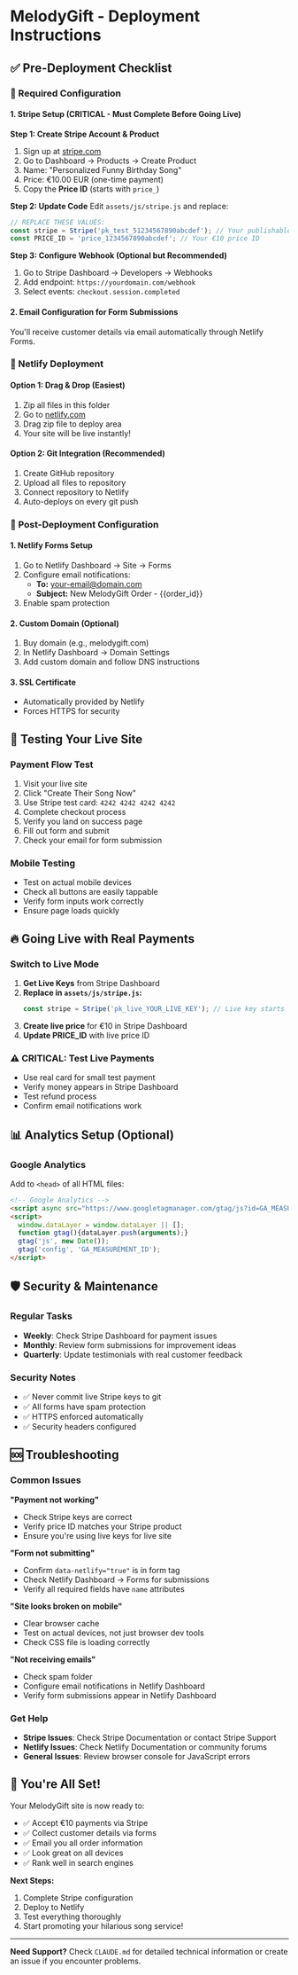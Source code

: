 # MelodyGift - Deployment Instructions

## ✅ Pre-Deployment Checklist

### 🔧 Required Configuration

#### 1. Stripe Setup (CRITICAL - Must Complete Before Going Live)

**Step 1: Create Stripe Account & Product**
1. Sign up at [stripe.com](https://stripe.com)
2. Go to Dashboard → Products → Create Product
3. Name: "Personalized Funny Birthday Song"
4. Price: €10.00 EUR (one-time payment)
5. Copy the **Price ID** (starts with `price_`)

**Step 2: Update Code**
Edit `assets/js/stripe.js` and replace:
```javascript
// REPLACE THESE VALUES:
const stripe = Stripe('pk_test_51234567890abcdef'); // Your publishable key
const PRICE_ID = 'price_1234567890abcdef'; // Your €10 price ID
```

**Step 3: Configure Webhook (Optional but Recommended)**
1. Go to Stripe Dashboard → Developers → Webhooks
2. Add endpoint: `https://yourdomain.com/webhook`
3. Select events: `checkout.session.completed`

#### 2. Email Configuration for Form Submissions

You'll receive customer details via email automatically through Netlify Forms.

### 🚀 Netlify Deployment

#### Option 1: Drag & Drop (Easiest)
1. Zip all files in this folder
2. Go to [netlify.com](https://netlify.com)
3. Drag zip file to deploy area
4. Your site will be live instantly!

#### Option 2: Git Integration (Recommended)
1. Create GitHub repository
2. Upload all files to repository
3. Connect repository to Netlify
4. Auto-deploys on every git push

### 🔧 Post-Deployment Configuration

#### 1. Netlify Forms Setup
1. Go to Netlify Dashboard → Site → Forms
2. Configure email notifications:
   - **To:** your-email@domain.com
   - **Subject:** New MelodyGift Order - {{order_id}}
3. Enable spam protection

#### 2. Custom Domain (Optional)
1. Buy domain (e.g., melodygift.com)
2. In Netlify Dashboard → Domain Settings
3. Add custom domain and follow DNS instructions

#### 3. SSL Certificate
- Automatically provided by Netlify
- Forces HTTPS for security

## 🧪 Testing Your Live Site

### Payment Flow Test
1. Visit your live site
2. Click "Create Their Song Now"
3. Use Stripe test card: `4242 4242 4242 4242`
4. Complete checkout process
5. Verify you land on success page
6. Fill out form and submit
7. Check your email for form submission

### Mobile Testing
- Test on actual mobile devices
- Check all buttons are easily tappable
- Verify form inputs work correctly
- Ensure page loads quickly

## 🔥 Going Live with Real Payments

### Switch to Live Mode
1. **Get Live Keys** from Stripe Dashboard
2. **Replace in `assets/js/stripe.js`:**
   ```javascript
   const stripe = Stripe('pk_live_YOUR_LIVE_KEY'); // Live key starts with pk_live_
   ```
3. **Create live price** for €10 in Stripe Dashboard
4. **Update PRICE_ID** with live price ID

### ⚠️ CRITICAL: Test Live Payments
- Use real card for small test payment
- Verify money appears in Stripe Dashboard
- Test refund process
- Confirm email notifications work

## 📊 Analytics Setup (Optional)

### Google Analytics
Add to `<head>` of all HTML files:
```html
<!-- Google Analytics -->
<script async src="https://www.googletagmanager.com/gtag/js?id=GA_MEASUREMENT_ID"></script>
<script>
  window.dataLayer = window.dataLayer || [];
  function gtag(){dataLayer.push(arguments);}
  gtag('js', new Date());
  gtag('config', 'GA_MEASUREMENT_ID');
</script>
```

## 🛡️ Security & Maintenance

### Regular Tasks
- **Weekly**: Check Stripe Dashboard for payment issues
- **Monthly**: Review form submissions for improvement ideas
- **Quarterly**: Update testimonials with real customer feedback

### Security Notes
- ✅ Never commit live Stripe keys to git
- ✅ All forms have spam protection
- ✅ HTTPS enforced automatically
- ✅ Security headers configured

## 🆘 Troubleshooting

### Common Issues

**"Payment not working"**
- Check Stripe keys are correct
- Verify price ID matches your Stripe product
- Ensure you're using live keys for live site

**"Form not submitting"**
- Confirm `data-netlify="true"` is in form tag
- Check Netlify Dashboard → Forms for submissions
- Verify all required fields have `name` attributes

**"Site looks broken on mobile"**
- Clear browser cache
- Test on actual devices, not just browser dev tools
- Check CSS file is loading correctly

**"Not receiving emails"**
- Check spam folder
- Configure email notifications in Netlify Dashboard
- Verify form submissions appear in Netlify Dashboard

### Get Help
- **Stripe Issues**: Check Stripe Documentation or contact Stripe Support
- **Netlify Issues**: Check Netlify Documentation or community forums
- **General Issues**: Review browser console for JavaScript errors

## 🎉 You're All Set!

Your MelodyGift site is now ready to:
- ✅ Accept €10 payments via Stripe
- ✅ Collect customer details via forms
- ✅ Email you all order information
- ✅ Look great on all devices
- ✅ Rank well in search engines

**Next Steps:**
1. Complete Stripe configuration
2. Deploy to Netlify
3. Test everything thoroughly
4. Start promoting your hilarious song service!

---

**Need Support?** Check `CLAUDE.md` for detailed technical information or create an issue if you encounter problems.